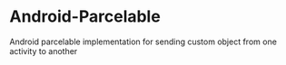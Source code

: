 # Android-Parcelable
Android parcelable implementation for sending custom object from one activity to another
